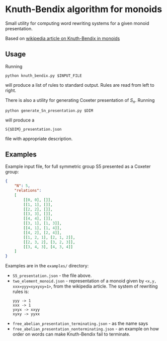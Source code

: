 # Knuth-Bendix algorithm for monoids

Small utility for computing word rewriting systems for a given monoid presentation.

Based on [wikipedia article on Knuth-Bendix in monoids](https://en.wikipedia.org/wiki/Knuth%E2%80%93Bendix_completion_algorithm)

## Usage
Running
```
python knuth_bendix.py $INPUT_FILE
```
will produce a list of rules to standard output. Rules are read from left to right.

There is also a utility for generating Coxeter presentation of $S_n$. Running
```
python generate_Sn_presentation.py $DIM
```
will produce a
```
S{$DIM}_presentation.json
```
file with appropriate description.


## Examples

Example input file, for full symmetric group S5 presented as a Coxeter group:
```json
{
    "N": 5, 
    "relations": 
    [
        [[0, 0], []],
        [[1, 1], []],
        [[2, 2], []],
        [[3, 3], []],
        [[4, 4], []],
        [[3, 1], [1, 3]],
        [[4, 1], [1, 4]],
        [[4, 2], [2, 4]],
        [[1, 2, 1], [2, 1, 2]],
        [[2, 3, 2], [3, 2, 3]],
        [[3, 4, 3], [4, 3, 4]]
    ]
}
```

Examples are in the `examples/` directory:
  - `S5_presentation.json` - the file above.
  - `two_element_monoid.json` - representation of a monoid given by
  ```<x,y, xxx=yyy=xyxyxy=1>```, from the wikipedia article. The system of rewriting rules is:
    ```
    yyy -> 1
    xxx -> 1
    yxyx -> xxyy
    xyxy -> yyxx
    ```
  - `free_abelian_presentation_terminating.json` - as the name says
  - `free_abelian_presentation_nonterminating.json` - an example on how order on words can make Knuth-Bendix fail to terminate.
  
